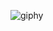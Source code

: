 ![giphy](https://user-images.githubusercontent.com/95715941/145102384-4fdfb3c7-7785-4b86-aa7a-e53b917e38f8.gif)

